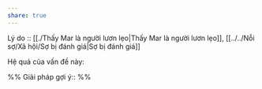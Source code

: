 ```yaml
---
share: true
---
```

Lý do :: [[./Thấy Mar là người lươn lẹo|Thấy Mar là người lươn lẹo]], [[../../Nỗi sợ/Xã hội/Sợ bị đánh giá|Sợ bị đánh giá]]

Hệ quả của vấn đề này:


%%
Giải pháp gợi ý:: 
%%

